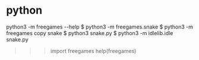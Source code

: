 # python
 python3 -m freegames --help
 $ python3 -m freegames.snake
 $ python3 -m freegames copy snake
$ python3 snake.py
$ python3 -m idlelib.idle snake.py
>>> import freegames
>>> help(freegames)
